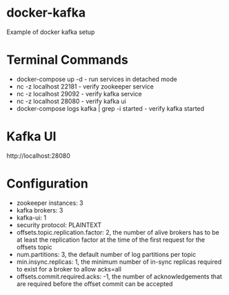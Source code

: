 # docker-kafka
Example of docker kafka setup

# Terminal Commands
* docker-compose up -d - run services in detached mode
* nc -z localhost 22181 - verify zookeeper service
* nc -z localhost 29092 - verify kafka service
* nc -z localhost 28080 - verify kafka ui
* docker-compose logs kafka | grep -i started - verify kafka started

# Kafka UI
http://localhost:28080

# Configuration
- zookeeper instances: 3
- kafka brokers: 3
- kafka-ui: 1
- security protocol: PLAINTEXT
- offsets.topic.replication.factor: 2, the number of alive brokers has to be at least the replication factor at the time of the first request for the offsets topic
- num.partitions: 3, the default number of log partitions per topic
- min.insync.replicas: 1, the minimum number of in-sync replicas required to exist for a broker to allow acks=all
- offsets.commit.required.acks: -1, the number of acknowledgements that are required before the offset commit can be accepted
